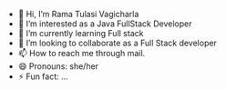 - 👋 Hi, I’m Rama Tulasi Vagicharla
- 👀 I’m interested as a Java FullStack Developer
- 🌱 I’m currently learning Full stack
- 💞️ I’m looking to collaborate as a Full Stack developer
- 📫 How to reach me through mail.
- 😄 Pronouns: she/her
- ⚡ Fun fact: ...

<!---
20101113/20101113 is a ✨ special ✨ repository because its `README.md` (this file) appears on your GitHub profile.
You can click the Preview link to take a look at your changes.
--->

